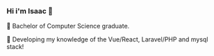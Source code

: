 ### Hi i'm Isaac 👋

🔭 Bachelor of Computer Science graduate.

🌱 Developing my knowledge of the Vue/React, Laravel/PHP and mysql stack!

